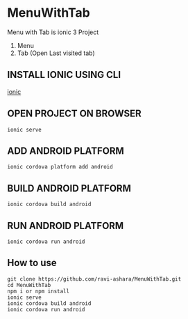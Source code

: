 # MenuWithTab

Menu with Tab is ionic 3 Project

1) Menu
2) Tab (Open Last visited tab)


## INSTALL IONIC USING CLI

 [ionic](https://ionicframework.com/docs/v3/intro/installation/)

## OPEN PROJECT ON BROWSER

```
ionic serve
```

## ADD ANDROID PLATFORM

```
ionic cordova platform add android
```

## BUILD ANDROID PLATFORM

```
ionic cordova build android
```

## RUN ANDROID PLATFORM

```
ionic cordova run android
```

## How to use

```npm
git clone https://github.com/ravi-ashara/MenuWithTab.git
cd MenuWithTab
npm i or npm install
ionic serve
ionic cordova build android
ionic cordova run android
```
